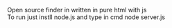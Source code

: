 Open source finder in written in pure html with js                                                                                                                         
To run just instll node.js and type in cmd node server.js
